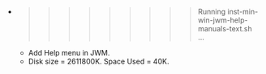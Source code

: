 * >>>>>>>>> Running inst-min-win-jwm-help-manuals-text.sh ...
  * Add Help menu in JWM.
  * Disk size = 2611800K. Space Used = 40K.
